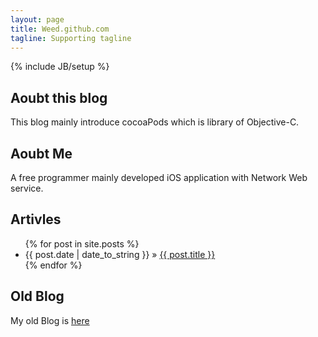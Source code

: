 ```yaml
---
layout: page
title: Weed.github.com
tagline: Supporting tagline
---
```

{% include JB/setup %}

## Aoubt this blog

This blog mainly introduce cocoaPods which is library of Objective-C.

## Aoubt Me

A free programmer mainly developed iOS application with Network Web service.

## Artivles

<ul class="posts">
  {% for post in site.posts %}
    <li><span>{{ post.date | date_to_string }}</span> &raquo; <a href="{{ BASE_PATH }}{{ post.url }}">{{ post.title }}</a></li>
  {% endfor %}
</ul>

## Old Blog

My old Blog is [here](http://weed.cocolog-nifty.com/wzero3es)